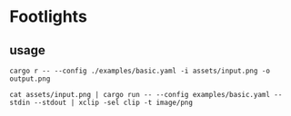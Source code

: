 # Footlights

## usage

```
cargo r -- --config ./examples/basic.yaml -i assets/input.png -o output.png
```

```
cat assets/input.png | cargo run -- --config examples/basic.yaml --stdin --stdout | xclip -sel clip -t image/png
```
